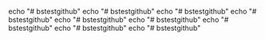 echo "# bstestgithub"
echo "# bstestgithub"
echo "# bstestgithub"
echo "# bstestgithub"
echo "# bstestgithub"
echo "# bstestgithub"
echo "# bstestgithub"
echo "# bstestgithub"
echo "# bstestgithub"
